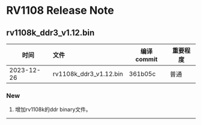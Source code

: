 # RV1108 Release Note

## rv1108k_ddr3_v1.12.bin

| 时间       | 文件                   | 编译 commit | 重要程度 |
| ---------- | :--------------------- | ----------- | -------- |
| 2023-12-26 | rv1108k_ddr3_v1.12.bin | 361b05c     | 普通     |

### New

1. 增加rv1108k的ddr binary文件。

------

